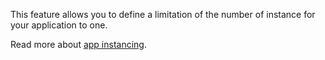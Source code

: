 ﻿This feature allows you to define a limitation of the number of instance for your application to one.

Read more about [app instancing](https://docs.microsoft.com/windows/apps/windows-app-sdk/applifecycle/applifecycle-instancing).
